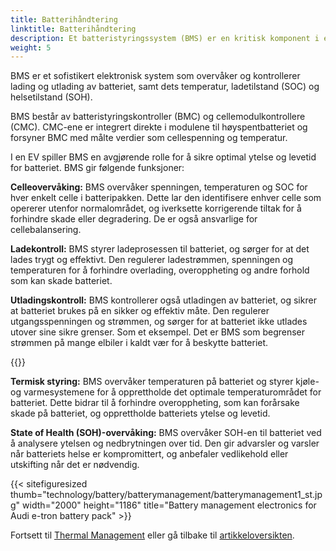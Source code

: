 ```yaml
---
title: Batterihåndtering
linktitle: Batterihåndtering
description: Et batteristyringssystem (BMS) er en kritisk komponent i et elektrisk kjøretøy (EV) som er ansvarlig for å administrere ytelsen, helsen og sikkerheten til batteriet.
weight: 5
---
```

<!-- markdownlint-disable MD033 -->
BMS er et sofistikert elektronisk system som overvåker og kontrollerer lading og utlading av batteriet, samt dets temperatur, ladetilstand (SOC) og helsetilstand (SOH).

BMS består av batteristyringskontroller (BMC) og cellemodulkontrollere (CMC).
CMC-ene er integrert direkte i modulene til høyspentbatteriet og forsyner BMC med målte verdier som cellespenning og temperatur.

I en EV spiller BMS en avgjørende rolle for å sikre optimal ytelse og levetid for batteriet. BMS gir følgende funksjoner:

**Celleovervåking:** BMS overvåker spenningen, temperaturen og SOC for hver enkelt celle i batteripakken. Dette lar den identifisere enhver celle som opererer utenfor normalområdet, og iverksette korrigerende tiltak for å forhindre skade eller degradering. De er også ansvarlige for cellebalansering.

**Ladekontroll:** BMS styrer ladeprosessen til batteriet, og sørger for at det lades trygt og effektivt. Den regulerer ladestrømmen, spenningen og temperaturen for å forhindre overlading, overoppheting og andre forhold som kan skade batteriet.

**Utladingskontroll:** BMS kontrollerer også utladingen av batteriet, og sikrer at batteriet brukes på en sikker og effektiv måte. Den regulerer utgangsspenningen og strømmen, og sørger for at batteriet ikke utlades utover sine sikre grenser. Som et eksempel. Det er BMS som begrenser strømmen på mange elbiler i kaldt vær for å beskytte batteriet.

{{<evkxdisplayaddarticle />}}

**Termisk styring:** BMS overvåker temperaturen på batteriet og styrer kjøle- og varmesystemene for å opprettholde det optimale temperaturområdet for batteriet. Dette bidrar til å forhindre overoppheting, som kan forårsake skade på batteriet, og opprettholde batteriets ytelse og levetid.

**State of Health (SOH)-overvåking:** BMS overvåker SOH-en til batteriet ved å analysere ytelsen og nedbrytningen over tid. Den gir advarsler og varsler når batteriets helse er kompromittert, og anbefaler vedlikehold eller utskifting når det er nødvendig.

{{< sitefiguresized thumb="technology/battery/batterymanagement/batterymanagement1_st.jpg" width="2000" height="1186" title="Battery management electronics for Audi e-tron battery pack" >}}

Fortsett til [Thermal Management](../thermalmanagement/) eller gå tilbake til [artikkeloversikten](../).